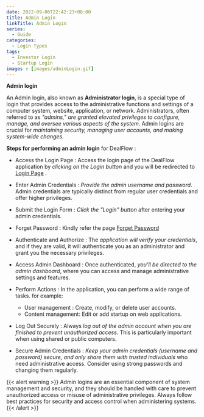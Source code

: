 ```yaml
---
date: 2022-09-06T22:42:23+08:00
title: Admin Login
linkTitle: Admin Login
series:
  - Guide
categories:
  - Login Types
tags:
  - Investor Login
  - Startup Login
images : [images/adminLogin.gif]
---
```

**Admin login**

An Admin login, also known as **Administrator login**, is a special type of login that provides access to the administrative functions and settings of a computer system, website, application, or network. Administrators, often referred to as *"admins," are granted elevated privileges to configure, manage, and oversee various aspects of the system*. Admin logins are crucial for *maintaining security, managing user accounts, and making system-wide changes*.

**Steps for performing an admin login** for DealFlow : 

- Access the Login Page
  : Access the login page of the DealFlow application by *clicking on the Login button* and you will be redirected to [Login Page](https://tiesocalangels.spv.today/admin/login) .

- Enter Admin Credentials
  : *Provide the admin username and password*. Admin credentials are typically distinct from regular user credentials and offer higher privileges.

- Submit the Login Form
  : *Click the "Login" button* after entering your admin credentials.

- Forget Password
  : Kindly refer the page [Forget Password](https://startupsteroid-com.github.io/docs.ssdspv.com/docs/dealflow/login/login-types/forgetpassword/)

- Authenticate and Authorize
  : The *application will verify your credentials*, and if they are valid, it will authenticate you as an administrator and grant you the necessary privileges.

- Access Admin Dashboard 
  : Once authenticated, *you'll be directed to the admin dashboard*, where you can access and manage administrative settings and features.

- Perform Actions
  : In the application, you can perform a wide range of tasks. for example:
  - User management : Create, modify, or delete user accounts.
  - Content management: Edit or add startup on web applications.

- Log Out Securely
  : Always *log out of the admin account when you are finished to prevent unauthorized access*. This is particularly important when using shared or public computers.

- Secure Admin Credentials
  : *Keep your admin credentials (username and password) secure, and only share them with trusted individuals* who need administrative access. Consider using strong passwords and changing them regularly.

{{< alert warning >}}
Admin logins are an essential component of system management and security, and they should be handled with care to prevent unauthorized access or misuse of administrative privileges. Always follow best practices for security and access control when administering systems.
{{< /alert >}}